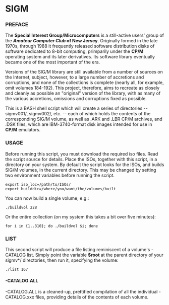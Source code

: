 # SIGM
### PREFACE

The **Special Interest Group/Microcomputers** is a still-active users' group of the **_Amateur Computer Club_ of New Jersey**. Originally formed in the late 1970s, through 1988 it frequently released software distribution disks of software dedicated to 8-bit computing, primparily under the **CP/M** operating system and its later derivatives. Its software library eventually became one of the most important of the era.

Versions of the SIG/M library are still available from a number of sources on the Internet, subject, however, to a large number of accretions and corruptions, and none of the collections is complete (nearly all, for example, omit volumes 184-192). This project, therefore, aims to recreate as closely and cleanly as possible an "original" version of the library, with as many of the various accretions, omissions and corruptions fixed as possible.

This is a BASH shell script which will create a series of directories -- sigmv001/, sigmv002/, etc. -- each of which holds the contents of the corresponding SIG/M volume, as well as .ARK and .LBR CP/M archives, and .DSK files, which are IBM-3740-format disk images intended for use in **CP/M** emulators.

### USAGE

Before running this script, you must download the required iso files. Read the script source for details. Place the ISOs, together with this script,
in a directory on your system. By default the script looks for the ISOs, and builds SIG/M volumes, in the current directory. This may be changed by setting two environment variables before running the script.

```
export iso_loc=/path/to/ISOs/
export builddir=/where/you/want/the/volumes/built
```

You can now build a single volume; e.g.:
```
./buildvol 228
```
Or the entire collection (on my system this takes a bit over five minutes):
```
for i in {1..310}; do ./buildvol $i; done
```

### LIST

This second script will produce a file listing reminiscent of a volume's -CATALOG list. Simply point the variable **$root** at the parent directory of your sigmv*/ directories, then run it, specifying the volume:

```
./list 167
```

#### -CATALOG.ALL

-CATALOG.ALL is a cleaned-up, prettified compilation of all the individual -CATALOG.xxx files, providing details of the contents of each volume.
